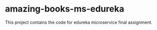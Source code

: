 # amazing-books-ms-edureka
This project contains the code for edureka microservice final assignment.
